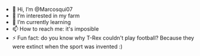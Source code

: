 - 👋 Hi, I’m @Marcosqui07
- 👀 I’m interested in my farm
- 🌱 I’m currently learning 
- 📫 How to reach me: it's imposible
- ⚡ Fun fact: do you know why T-Rex couldn't play football? Because they were extinct when the sport was invented :)

<!---
Marcosqui07/Marcosqui07 is a ✨ special ✨ repository because its `README.md` (this file) appears on your GitHub profile.
You can click the Preview link to take a look at your changes.
--->
